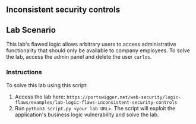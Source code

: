 ## Inconsistent security controls
## Lab Scenario
This lab's flawed logic allows arbitrary users to access administrative functionality that should only be available to company employees. 
To solve the lab, access the admin panel and delete the user `carlos`.

### Instructions
To solve this lab using this script:
1. Access the lab here: `https://portswigger.net/web-security/logic-flaws/examples/lab-logic-flaws-inconsistent-security-controls`
2. Run `python3 script.py <your lab URL>`. The script will exploit the application's business logic vulnerability and solve the lab.